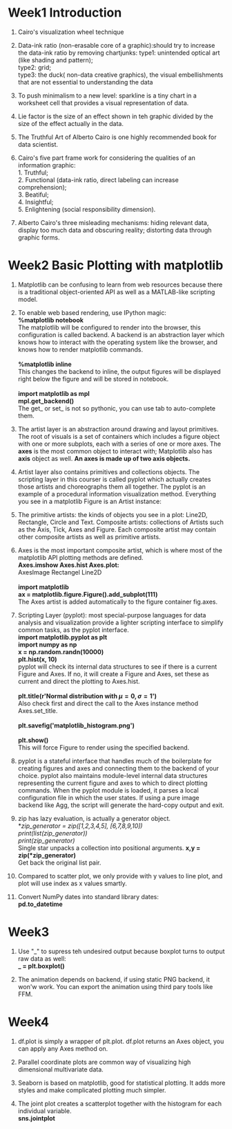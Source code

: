 Week1 Introduction
=====
 1. Cairo's visualization wheel technique

 2. Data-ink ratio (non-erasable core of a graphic):should try to increase the data-ink ratio by removing chartjunks:
 type1: unintended optical art (like shading and pattern); <br> type2: grid; <br>
 type3: the duck( non-data creative graphics), the visual embellishments that are not essential to understanding the data

 3. To push minimalism to a new level: sparkline is a tiny chart in a worksheet cell that provides a visual representation of data.

 4. Lie factor is the size of an effect shown in teh graphic divided by the size of the effect actually in the data.

 5. The Truthful Art of Alberto Cairo is one highly recommended book for data scientist.

 6. Cairo's five part frame work for considering the qualities of an information graphic: <br> 1. Truthful; <br> 2. Functional (data-ink ratio, direct labeling can increase comprehension); <br> 3. Beatiful; <br> 4. Insightful; <br> 5. Enlightening (social responsibility dimension).

 7. Alberto Cairo's three misleading mechanisms: hiding relevant data, display too much data and obscuring reality; distorting data through graphic forms.

Week2 Basic Plotting with matplotlib
=====
1. Matplotlib can be confusing to learn from web resources because there is a traditional object-oriented API as well as a MATLAB-like scripting model.

2. To enable web based rendering, use IPython magic: <br> **%matplotlib notebook** <br> The matplotlib will be configured to render into the browser, this configuration is called backend. A backend is an abstraction layer which knows how to interact with the operating system like the browser, and knows how to render matplotlib commands. <br><br> **%matplotlib inline** <br> This changes the backend to inline, the output figures will be displayed right below the figure and will be stored in notebook. <br><br> **import matplotlib as mpl<br>
mpl.get_backend()** <br> The get_ or set_ is not so pythonic, you can use tab to auto-complete them.

3. The artist layer is an abstraction around drawing and layout primitives. The root of visuals is a set of containers which includes a figure object with one or more subplots, each with a series of one or more axes. The **axes** is the most common object to interact with; Matplotlib also has **axis** object as well. **An axes is made up of two axis objects.**

4. Artist layer also contains primitives and collections objects. The scripting layer in this courser is called pyplot which actually creates those artists and choreographs them all together. The pyplot is an example of a procedural information visualization method. Everything you see in a matplotlib Figure is an Artist instance:

5. The primitive artists: the kinds of objects you see in a plot: Line2D, Rectangle, Circle and Text. Composite artists: collections of Artists such as the Axis, Tick, Axes and Figure. Each composite artist may contain other composite artists as well as primitive artists.

6. Axes is the most important composite artist, which is where most of the matplotlib API plotting methods are defined. <br> **Axes.imshow Axes.hist Axes.plot: <br>** AxesImage Rectangel Line2D <br><br>
**import matplotlib <br>
ax = matplotlib.figure.Figure().add_subplot(111)<br>** The Axes artist is added automatically to the figure container fig.axes.

7. Scripting Layer (pyplot): most special-purpose languages for data analysis and visualization provide a lighter scripting interface to simplify common tasks, as the pyplot interface. <br>
**import matplotlib.pyplot as plt <br>
import numpy as np <br>
x = np.random.randn(10000) <br>
plt.hist(x, 10) <br>**
pyplot will check its internal data structures to see if there is a current Figure and Axes.
If no, it will create a Figure and Axes, set these as current and direct the plotting to Axes.hist. <br><br>
**plt.title(r'Normal distribution with $\mu=0, \sigma=1$')** <br>
Also check first and direct the call to the Axes instance method Axes.set_title. <br><br>
**plt.savefig('matplotlib_histogram.png') <br><br>**
**plt.show()<br>**
This will force Figure to render using the specified backend.

8. pyplot is a stateful interface that handles much of the boilerplate for creating figures and axes and connecting them to the backend of your choice. pyplot also maintains module-level internal data structures representing the current figure and axes to which to direct plotting commands. When the pyplot module is loaded, it parses a local configuration file in which the user states. If using a pure image backend like Agg, the script will generate the hard-copy output and exit.

9. zip has lazy evaluation, is actually a generator object. <br>
**zip_generator = zip([1,2,3,4,5], [6,7,8,9,10]) <br>
print(list(zip_generator))<br>
print(*zip_generator)<br>**
Single star unpacks a collection into positional arguments.
**x,y = zip(\*zip_generator)<br>**
Get back the original list pair.

10. Compared to scatter plot, we only provide with y values to line plot, and plot will use index as x values smartly.

11. Convert NumPy dates into standard library dates: <br>
**pd.to_datetime<br>**

Week3
=====
1. Use "\_" to supress teh undesired output because boxplot turns to output raw data as well: <br>
**_ = plt.boxplot()**


2. The animation depends on backend, if using static PNG backend, it won'w work. You can export the animation using third pary tools like FFM.

Week4
=====
1. df.plot is simply a wrapper of plt.plot. df.plot returns an Axes object, you can apply any Axes method on.

2. Parallel coordinate plots are common way of visualizing high dimensional multivariate data.

3. Seaborn is based on matplotlib, good for statistical plotting. It adds more styles and make complicated plotting much simpler.

4. The joint plot creates a scatterplot together with the histogram for each individual variable. <br>
**sns.jointplot**
